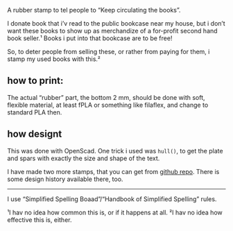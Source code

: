 A rubber stamp to tel people to “Keep circulating the books”.

I donate book that i’v read to the public bookcase near my house, but i don’t want these books to show up as merchandize of a for-profit second hand book seller.¹ Books i put into that bookcase are to be free!

So, to deter people from selling these, or rather from paying for them, i stamp my used books with this.²

## how to print:

The actual “rubber” part, the bottom 2 mm, should be done with soft, flexible material, at least fPLA or something like filaflex, and change to standard PLA then.

## how designt


This was done with OpenScad. One trick i used was `hull()`, to get the plate and spars with exactly the size and shape of the text.

I have made two more stamps, that you can get from [github repo](https://github.com/ospalh/3d-printing/tree/develop/sharing). There is some design history available there, too.

---

I use “Simplified Spelling Boaad”/“Handbook of Simplified Spelling” rules.

¹I hav no idea how common this is, or if it happens at all.
²I hav no idea how effective this is, either.
